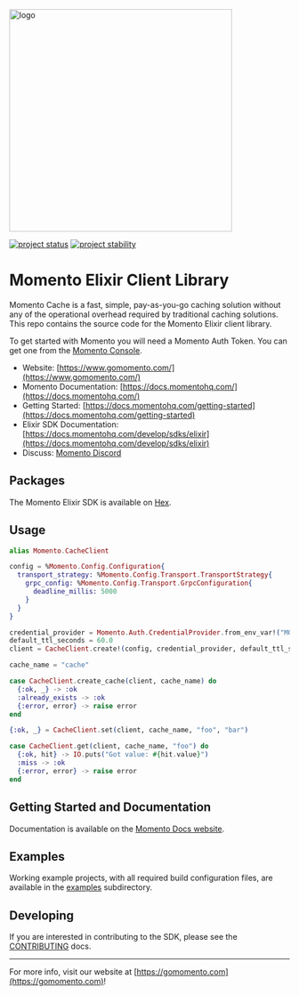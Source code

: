 <head>
  <meta name="Momento Elixir Client Library Documentation" content="Elixir client software development kit for Momento Cache">
</head>
<img src="https://docs.momentohq.com/img/logo.svg" alt="logo" width="400"/>

[![project status](https://momentohq.github.io/standards-and-practices/badges/project-status-official.svg)](https://github.com/momentohq/standards-and-practices/blob/main/docs/momento-on-github.md)
[![project stability](https://momentohq.github.io/standards-and-practices/badges/project-stability-beta.svg)](https://github.com/momentohq/standards-and-practices/blob/main/docs/momento-on-github.md)

# Momento Elixir Client Library

Momento Cache is a fast, simple, pay-as-you-go caching solution without any of the operational overhead
required by traditional caching solutions.  This repo contains the source code for the Momento Elixir client library.

To get started with Momento you will need a Momento Auth Token. You can get one from the [Momento Console](https://console.gomomento.com).

* Website: [https://www.gomomento.com/](https://www.gomomento.com/)
* Momento Documentation: [https://docs.momentohq.com/](https://docs.momentohq.com/)
* Getting Started: [https://docs.momentohq.com/getting-started](https://docs.momentohq.com/getting-started)
* Elixir SDK Documentation: [https://docs.momentohq.com/develop/sdks/elixir](https://docs.momentohq.com/develop/sdks/elixir)
* Discuss: [Momento Discord](https://discord.gg/3HkAKjUZGq)

## Packages

The Momento Elixir SDK is available on [Hex](https://hex.pm/packages/gomomento).

## Usage

```elixir
alias Momento.CacheClient

config = %Momento.Config.Configuration{
  transport_strategy: %Momento.Config.Transport.TransportStrategy{
    grpc_config: %Momento.Config.Transport.GrpcConfiguration{
      deadline_millis: 5000
    }
  }
}

credential_provider = Momento.Auth.CredentialProvider.from_env_var!("MOMENTO_AUTH_TOKEN")
default_ttl_seconds = 60.0
client = CacheClient.create!(config, credential_provider, default_ttl_seconds)

cache_name = "cache"

case CacheClient.create_cache(client, cache_name) do
  {:ok, _} -> :ok
  :already_exists -> :ok
  {:error, error} -> raise error
end

{:ok, _} = CacheClient.set(client, cache_name, "foo", "bar")

case CacheClient.get(client, cache_name, "foo") do
  {:ok, hit} -> IO.puts("Got value: #{hit.value}")
  :miss -> :ok
  {:error, error} -> raise error
end

```

## Getting Started and Documentation

Documentation is available on the [Momento Docs website](https://docs.momentohq.com).

## Examples

Working example projects, with all required build configuration files, are available in the [examples](./examples) subdirectory.

## Developing

If you are interested in contributing to the SDK, please see the [CONTRIBUTING](./CONTRIBUTING.md) docs.

----------------------------------------------------------------------------------------
For more info, visit our website at [https://gomomento.com](https://gomomento.com)!
